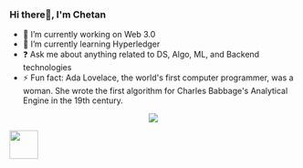 ### Hi there👋, I'm Chetan 

- 🔭 I’m currently working on Web 3.0
- 🌱 I’m currently learning Hyperledger
- ❓ Ask me about anything related to DS, Algo, ML, and Backend technologies
- ⚡ Fun fact: Ada Lovelace, the world's first computer programmer, was a woman. She wrote the first algorithm for Charles Babbage's Analytical Engine in the 19th century.
<p align="center">
  <img src="https://capsule-render.vercel.app/api?text=Hey Everyone!🕹️&animation=fadeIn&type=waving&color=gradient&height=100"/>
</p>

<a href="https://www.instagram.com/thepiyushmalhotra/">
  <img height="50" src="https://user-images.githubusercontent.com/46517096/166974368-9798f39f-1f46-499c-b14e-81f0a3f83a06.png"/>
</a>
